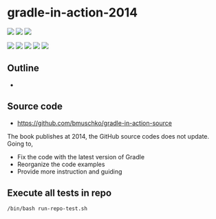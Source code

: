 # gradle-in-action-2014

![](https://img.shields.io/badge/language-groovy-blue)
![](https://img.shields.io/badge/technology-gradle-blue)
![](https://img.shields.io/badge/development%20year-2021-orange)

![](https://img.shields.io/github/languages/top/shijiansu/gradle-in-action-2014)
![](https://img.shields.io/github/languages/count/shijiansu/gradle-in-action-2014)
![](https://img.shields.io/github/languages/code-size/shijiansu/gradle-in-action-2014)
![](https://img.shields.io/github/repo-size/shijiansu/gradle-in-action-2014)
![](https://img.shields.io/github/last-commit/shijiansu/gradle-in-action-2014?color=red)

## Outline

- 

## Source code

- https://github.com/bmuschko/gradle-in-action-source

The book publishes at 2014, the GitHub source codes does not update. Going to,

- Fix the code with the latest version of Gradle
- Reorganize the code examples
- Provide more instruction and guiding

## Execute all tests in repo

`/bin/bash run-repo-test.sh`
